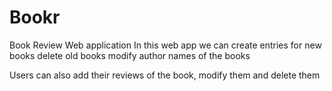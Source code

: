 # Bookr
Book Review Web application 
In this web app we can create entries for new books delete old books modify author names of the books

Users can also add their reviews of the book, modify them and delete them
